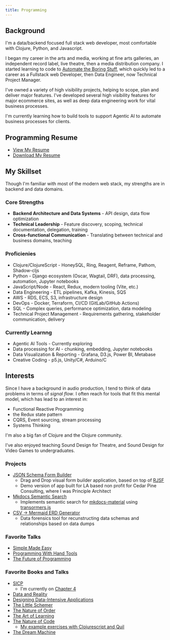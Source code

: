 ```yaml
---
title: Programming
---
```


## Background
I'm a data/backend focused full stack web developer, most comfortable with Clojure, Python, and Javascript.

I began my career in the arts and media, working at fine arts galleries, an independent record label, live theatre, then a media distribution company. I started learning to code to [Automate the Boring Stuff](https://automatetheboringstuff.com/), which quickly led to a career as a Fullstack web Developer, then Data Engineer, now Technical Project Manager. 

I've owned a variety of high visibility projects, helping to scope, plan and deliver major features. I've developed several high visibility features for major ecommerce sites, as well as deep data engineering work for vital business processes. 

I'm currently learning how to build tools to support Agentic AI to automate business processes for clients.

## Programming Resume
- [View My Resume](https://github.com/nharsch/resume/blob/master/programming-resume.md)
- [Download My Resume](https://github.com/nharsch/resume/raw/master/NigelHarsch-resume-programming.pdf)

## My Skillset
Though I'm familiar with most of the modern web stack, my strengths are in backend and data domains.

### Core Strengths
- **Backend Architecture and Data Systems** - API design, data flow optimization
- **Technical Leadership** - Feature discovery, scoping, technical documentation, delegation, training
- **Cross-functional Communication** - Translating between technical and business domains, teaching

### Proficienies
- Clojure/ClojureScript - HoneySQL, Ring, Reagent, Reframe, Pathom, Shadow-cljs
- Python - Django ecosystem (Oscar, Wagtail, DRF), data processing, automation, Jupyter notebooks
- JavaScript/Node - React, Redux, modern tooling (Vite, etc.)
- Data Engineering - ETL pipelines, Kafka, Kinesis, SQS
- AWS - RDS, ECS, S3, infrastructure design
- DevOps - Docker, Terraform, CI/CD (GitLab/GitHub Actions)
- SQL - Complex queries, performance optimization, data modeling
- Technical Project Management - Requirements gathering, stakeholder communication, delivery

### Currently Learnng
- Agentic AI Tools - Currently exploring
- Data processing for AI - chunking, embedding, Jupyter notebooks 
- Data Visualization & Reporting - Grafana, D3.js, Power BI, Metabase 
- Creative Coding - p5.js, Unity/C#, Arduino/C


## Interests
Since I have a background in audio production, I tend to think of data problems in terms of _signal flow_. I often reach for tools that fit this mental model, which has lead to an interest in:
- Functional Reactive Programming
- the Redux state pattern
- CQRS, Event sourcing, stream processing
- Systems Thinking

I'm also a big fan of Clojure and the Clojure community.

I've also enjoyed teaching Sound Design for Theatre, and Sound Design for Video Games to undergraduates.

### Projects
- [JSON Schema Form Builder](https://github.com/Cedar-Pine-Consulting/json-form-builder)
  - Drag and Drop visual form builder application, based on top of [RJSF](https://github.com/rjsf-team/react-jsonschema-form)
  - Demo version of app built for LA based non profit for Cedar Pine Consulting, where I was Principle Architect
- [Mkdocs Semantic Search](https://github.com/nharsch/mkdocs-semantic-search/tree/main)
  - Implements semantic search for [mkdocs-material](https://squidfunk.github.io/mkdocs-material/) using [transormers.js](https://huggingface.co/docs/transformers.js/en/index)
- [CSV -> Mermaid ERD Generator](https://github.com/nharsch/mermaid-erd-generator)
  - Data forensics tool for recunstructing data schemas and relationships based on data dumps

### Favorite Talks
- [Simple Made Easy](https://www.youtube.com/watch?v=SxdOUGdseq4&t=3307s)
- [Programming With Hand Tools](https://www.youtube.com/watch?v=ShEez0JkOFw)
- [The Future of Programming](https://www.youtube.com/watch?v=kWS1i2tivi8)

### Favorite Books and Talks
- [SICP](https://mitp-content-server.mit.edu/books/content/sectbyfn/books_pres_0/6515/sicp.zip/index.html)
  - I'm currently on [Chapter 4](https://github.com/nharsch/SICP)
- [Data and Reality](https://www.amazon.com/Data-Reality-Perspective-Perceiving-Information/dp/1935504215)
- [Designing Data-Intensive Applications](https://www.oreilly.com/library/view/designing-data-intensive-applications/9781491903063/)
- [The Little Schemer](https://mitpress.mit.edu/9780262560993/the-little-schemer/)
- [The Nature of Order](https://en.wikipedia.org/wiki/The_Nature_of_Order)
- [The Art of Learning](https://www.joshwaitzkin.com/the-art-of-learning)
- [The Nature of Code](https://natureofcode.com/)
  - [My example exercises with Clojurescript and Quil](https://github.com/nharsch/nature_of_code)
- [The Dream Machine](https://press.stripe.com/the-dream-machine)
